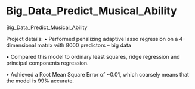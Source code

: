 # Big_Data_Predict_Musical_Ability
Big_Data_Predict_Musical_Ability

Project details:
• Performed penalizing adaptive lasso regression on a 4-dimensional matrix with 8000 predictors – big data

• Compared this model to ordinary least squares, ridge regression and principal components regression.

• Achieved a Root Mean Square Error of ~0.01, which coarsely means that the model is 99% accurate.
